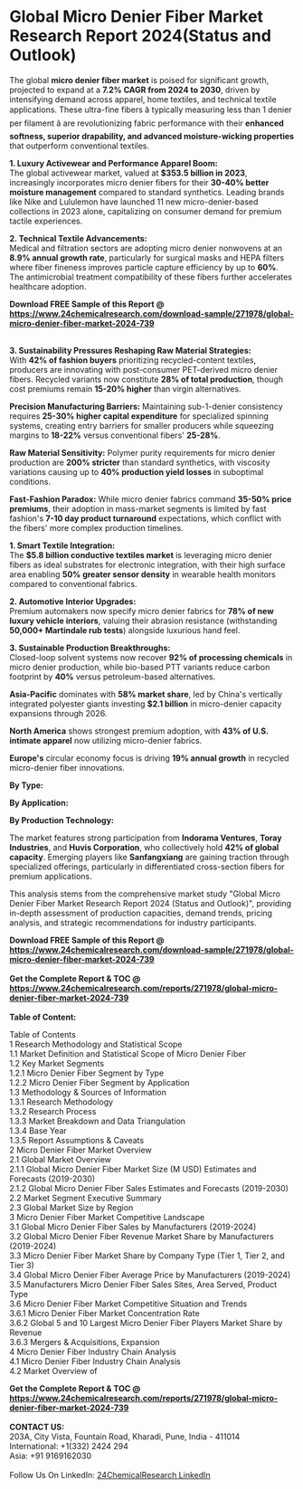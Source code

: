 <h1>Global Micro Denier Fiber Market Research Report 2024(Status and Outlook)</h1><p>The global <strong>micro denier fiber market</strong> is poised for significant growth, projected to expand at a <strong>7.2% CAGR from 2024 to 2030</strong>, driven by intensifying demand across apparel, home textiles, and technical textile applications. These ultra-fine fibers â typically measuring less than 1 denier per filament â are revolutionizing fabric performance with their <strong>enhanced softness, superior drapability, and advanced moisture-wicking properties</strong> that outperform conventional textiles.</p><p><strong>1. Luxury Activewear and Performance Apparel Boom:</strong><br>
The global activewear market, valued at <strong>$353.5 billion in 2023</strong>, increasingly incorporates micro denier fibers for their <strong>30-40% better moisture management</strong> compared to standard synthetics. Leading brands like Nike and Lululemon have launched 11 new micro-denier-based collections in 2023 alone, capitalizing on consumer demand for premium tactile experiences.</p><p><strong>2. Technical Textile Advancements:</strong><br>
Medical and filtration sectors are adopting micro denier nonwovens at an <strong>8.9% annual growth rate</strong>, particularly for surgical masks and HEPA filters where fiber fineness improves particle capture efficiency by up to <strong>60%</strong>. The antimicrobial treatment compatibility of these fibers further accelerates healthcare adoption.</p><div><b>Download FREE Sample of this Report @ 
            <a href="https://www.24chemicalresearch.com/download-sample/271978/global-micro-denier-fiber-market-2024-739">
            https://www.24chemicalresearch.com/download-sample/271978/global-micro-denier-fiber-market-2024-739</a></b></div><br><p><strong>3. Sustainability Pressures Reshaping Raw Material Strategies:</strong><br>
With <strong>42% of fashion buyers</strong> prioritizing recycled-content textiles, producers are innovating with post-consumer PET-derived micro denier fibers. Recycled variants now constitute <strong>28% of total production</strong>, though cost premiums remain <strong>15-20% higher</strong> than virgin alternatives.</p><p><strong>Precision Manufacturing Barriers:</strong> Maintaining sub-1-denier consistency requires <strong>25-30% higher capital expenditure</strong> for specialized spinning systems, creating entry barriers for smaller producers while squeezing margins to <strong>18-22%</strong> versus conventional fibers' <strong>25-28%</strong>.</p><p><strong>Raw Material Sensitivity:</strong> Polymer purity requirements for micro denier production are <strong>200% stricter</strong> than standard synthetics, with viscosity variations causing up to <strong>40% production yield losses</strong> in suboptimal conditions.</p><p><strong>Fast-Fashion Paradox:</strong> While micro denier fabrics command <strong>35-50% price premiums</strong>, their adoption in mass-market segments is limited by fast fashion's <strong>7-10 day product turnaround</strong> expectations, which conflict with the fibers' more complex production timelines.</p><p><strong>1. Smart Textile Integration:</strong><br>
The <strong>$5.8 billion conductive textiles market</strong> is leveraging micro denier fibers as ideal substrates for electronic integration, with their high surface area enabling <strong>50% greater sensor density</strong> in wearable health monitors compared to conventional fabrics.</p><p><strong>2. Automotive Interior Upgrades:</strong><br>
Premium automakers now specify micro denier fabrics for <strong>78% of new luxury vehicle interiors</strong>, valuing their abrasion resistance (withstanding <strong>50,000+ Martindale rub tests</strong>) alongside luxurious hand feel.</p><p><strong>3. Sustainable Production Breakthroughs:</strong><br>
Closed-loop solvent systems now recover <strong>92% of processing chemicals</strong> in micro denier production, while bio-based PTT variants reduce carbon footprint by <strong>40%</strong> versus petroleum-based alternatives.</p><p><strong>Asia-Pacific</strong> dominates with <strong>58% market share</strong>, led by China's vertically integrated polyester giants investing <strong>$2.1 billion</strong> in micro-denier capacity expansions through 2026.</p><p><strong>North America</strong> shows strongest premium adoption, with <strong>43% of U.S. intimate apparel</strong> now utilizing micro-denier fabrics.</p><p><strong>Europe's</strong> circular economy focus is driving <strong>19% annual growth</strong> in recycled micro-denier fiber innovations.</p><p><strong>By Type:</strong></p><p><strong>By Application:</strong></p><p><strong>By Production Technology:</strong></p><p>The market features strong participation from <strong>Indorama Ventures</strong>, <strong>Toray Industries</strong>, and <strong>Huvis Corporation</strong>, who collectively hold <strong>42% of global capacity</strong>. Emerging players like <strong>Sanfangxiang</strong> are gaining traction through specialized offerings, particularly in differentiated cross-section fibers for premium applications.</p><p>This analysis stems from the comprehensive market study "Global Micro Denier Fiber Market Research Report 2024 (Status and Outlook)", providing in-depth assessment of production capacities, demand trends, pricing analysis, and strategic recommendations for industry participants.</p><div><b>Download FREE Sample of this Report @ 
            <a href="https://www.24chemicalresearch.com/download-sample/271978/global-micro-denier-fiber-market-2024-739">
            https://www.24chemicalresearch.com/download-sample/271978/global-micro-denier-fiber-market-2024-739</a></b></div><br><div><b>Get the Complete Report & TOC @ 
            <a href="https://www.24chemicalresearch.com/reports/271978/global-micro-denier-fiber-market-2024-739">
            https://www.24chemicalresearch.com/reports/271978/global-micro-denier-fiber-market-2024-739</a></b></div><br>
            <b>Table of Content:</b><p>Table of Contents<br />
1 Research Methodology and Statistical Scope<br />
1.1 Market Definition and Statistical Scope of Micro Denier Fiber<br />
1.2 Key Market Segments<br />
1.2.1 Micro Denier Fiber Segment by Type<br />
1.2.2 Micro Denier Fiber Segment by Application<br />
1.3 Methodology & Sources of Information<br />
1.3.1 Research Methodology<br />
1.3.2 Research Process<br />
1.3.3 Market Breakdown and Data Triangulation<br />
1.3.4 Base Year<br />
1.3.5 Report Assumptions & Caveats<br />
2 Micro Denier Fiber Market Overview<br />
2.1 Global Market Overview<br />
2.1.1 Global Micro Denier Fiber Market Size (M USD) Estimates and Forecasts (2019-2030)<br />
2.1.2 Global Micro Denier Fiber Sales Estimates and Forecasts (2019-2030)<br />
2.2 Market Segment Executive Summary<br />
2.3 Global Market Size by Region<br />
3 Micro Denier Fiber Market Competitive Landscape<br />
3.1 Global Micro Denier Fiber Sales by Manufacturers (2019-2024)<br />
3.2 Global Micro Denier Fiber Revenue Market Share by Manufacturers (2019-2024)<br />
3.3 Micro Denier Fiber Market Share by Company Type (Tier 1, Tier 2, and Tier 3)<br />
3.4 Global Micro Denier Fiber Average Price by Manufacturers (2019-2024)<br />
3.5 Manufacturers Micro Denier Fiber Sales Sites, Area Served, Product Type<br />
3.6 Micro Denier Fiber Market Competitive Situation and Trends<br />
3.6.1 Micro Denier Fiber Market Concentration Rate<br />
3.6.2 Global 5 and 10 Largest Micro Denier Fiber Players Market Share by Revenue<br />
3.6.3 Mergers & Acquisitions, Expansion<br />
4 Micro Denier Fiber Industry Chain Analysis<br />
4.1 Micro Denier Fiber Industry Chain Analysis<br />
4.2 Market Overview of</p><div><b>Get the Complete Report & TOC @ 
            <a href="https://www.24chemicalresearch.com/reports/271978/global-micro-denier-fiber-market-2024-739">
            https://www.24chemicalresearch.com/reports/271978/global-micro-denier-fiber-market-2024-739</a></b></div><br><b>CONTACT US:</b><br>
            203A, City Vista, Fountain Road, Kharadi, Pune, India - 411014<br>
            International: +1(332) 2424 294<br>
            Asia: +91 9169162030 <br><br>
            Follow Us On LinkedIn: <a href="https://www.linkedin.com/company/24chemicalresearch/">24ChemicalResearch LinkedIn</a>